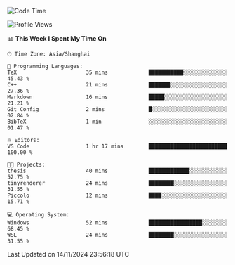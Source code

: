 <!--START_SECTION:waka-->
![Code Time](http://img.shields.io/badge/Code%20Time-2%2C128%20hrs%2049%20mins-blue)

![Profile Views](http://img.shields.io/badge/Profile%20Views-4-blue)

📊 **This Week I Spent My Time On** 

```text
🕑︎ Time Zone: Asia/Shanghai

💬 Programming Languages: 
TeX                      35 mins             ███████████░░░░░░░░░░░░░░   45.43 % 
C++                      21 mins             ███████░░░░░░░░░░░░░░░░░░   27.36 % 
Markdown                 16 mins             █████░░░░░░░░░░░░░░░░░░░░   21.21 % 
Git Config               2 mins              █░░░░░░░░░░░░░░░░░░░░░░░░   02.84 % 
BibTeX                   1 min               ░░░░░░░░░░░░░░░░░░░░░░░░░   01.47 % 

🔥 Editors: 
VS Code                  1 hr 17 mins        █████████████████████████   100.00 % 

🐱‍💻 Projects: 
thesis                   40 mins             █████████████░░░░░░░░░░░░   52.75 % 
tinyrenderer             24 mins             ████████░░░░░░░░░░░░░░░░░   31.55 % 
Piccolo                  12 mins             ████░░░░░░░░░░░░░░░░░░░░░   15.71 % 

💻 Operating System: 
Windows                  52 mins             █████████████████░░░░░░░░   68.45 % 
WSL                      24 mins             ████████░░░░░░░░░░░░░░░░░   31.55 % 
```


 Last Updated on 14/11/2024 23:56:18 UTC
<!--END_SECTION:waka-->